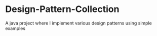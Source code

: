 # Design-Pattern-Collection
A java project where I implement various design patterns using simple examples
